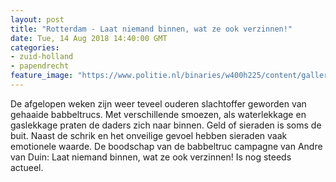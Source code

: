 ```yaml
---
layout: post
title: "Rotterdam - Laat niemand binnen, wat ze ook verzinnen!"
date: Tue, 14 Aug 2018 14:40:00 GMT
categories: 
- zuid-holland 
- papendrecht 
feature_image: "https://www.politie.nl/binaries/w400h225/content/gallery/politie/nieuws/2017/februari/06-dh/babbeltruc-aan-de-deur-2.jpg"
---
```


De afgelopen weken zijn weer teveel ouderen slachtoffer geworden van gehaaide babbeltrucs. Met verschillende smoezen, als waterlekkage en gaslekkage praten de daders zich naar binnen. Geld of sieraden is soms de buit. Naast de schrik en het onveilige gevoel hebben sieraden vaak emotionele waarde. De boodschap van de babbeltruc campagne van Andre van Duin: Laat niemand binnen, wat ze ook verzinnen! Is nog steeds actueel.
